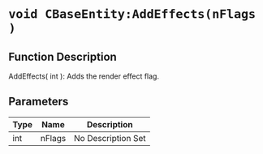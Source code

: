 # `void CBaseEntity:AddEffects(nFlags )`
## Function Description
AddEffects( int ): Adds the render effect flag.
## Parameters
Type|Name|Description
--|--|--
int|nFlags|No Description Set
